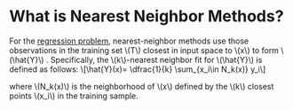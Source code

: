 # What is Nearest Neighbor Methods?

For the [regression problem]({{site.baseurl}}/what/regression-problem/), nearest-neighbor methods use those observations in 
the training set \\(T\\) closest in input space to \\(x\\)
to form \\(\hat{Y}\\) . Specifically, the \\(k\\)-nearest neighbor fit
for \\(\hat{Y}\\) is defined as follows:
\\[\hat{Y}(x)= \dfrac{1}{k} \sum_{x_i\in N_k(x)} y_i\\]

where \\(N_k(x)\\) is the neighborhood of \\(x\\) defined by the 
\\(k\\) closest points \\(x_i\\) in the training sample.